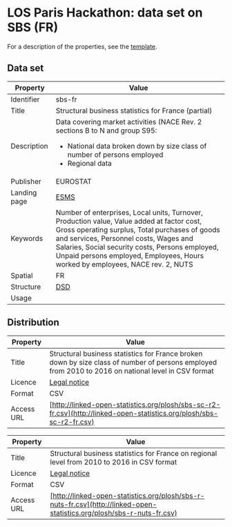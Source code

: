 # LOS Paris Hackathon: data set on SBS (FR) #
 
For a description of the properties, see the [template](dataset-description-template.md).
 
## Data set
 
| Property     | Value 
|--------------|----
| Identifier   | sbs-fr 
| Title        | Structural business statistics for France (partial) 
| Description  | Data covering market activities (NACE Rev. 2 sections B to N and group S95:<ul><li>National data broken down by size class of number of persons employed</li><li>Regional data</li></ul> 
| Publisher    | EUROSTAT 
| Landing page | [ESMS](https://ec.europa.eu/eurostat/cache/metadata/en/sbs_esms.htm) 
| Keywords     | Number of enterprises, Local units, Turnover, Production value, Value added at factor cost, Gross operating surplus, Total purchases of goods and services, Personnel costs, Wages and Salaries, Social security costs, Persons employed, Unpaid persons employed, Employees, Hours worked by employees, NACE rev. 2, NUTS 
| Spatial      | FR 
| Structure    | [DSD](https://github.com/LOS-ESSnet/Paris-Hackathon/blob/master/data/sbs-fr-dsd.ods?raw=true)  
| Usage        |  
 

## Distribution
 
| Property     | Value 
|--------------|----
| Title        | Structural business statistics for France broken down by size class of number of persons employed from 2010 to 2016 on national level in CSV format 
| Licence      | [Legal notice](https://ec.europa.eu/info/legal-notice_en)
| Format       | CSV 
| Access URL   | [http://linked-open-statistics.org/plosh/sbs-sc-r2-fr.csv](http://linked-open-statistics.org/plosh/sbs-sc-r2-fr.csv) |
 
| Property     | Value 
|--------------|----
| Title        | Structural business statistics for France on regional level from 2010 to 2016 in CSV format   
| Licence      | [Legal notice](https://ec.europa.eu/info/legal-notice_en)
| Format       | CSV 
| Access URL   | [http://linked-open-statistics.org/plosh/sbs-r-nuts-fr.csv](http://linked-open-statistics.org/plosh/sbs-r-nuts-fr.csv) |
